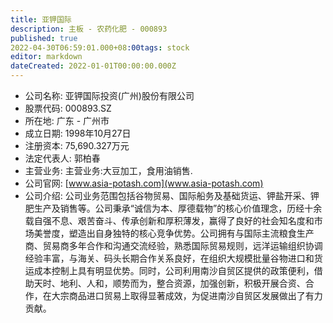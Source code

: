 ```yaml
---
title: 亚钾国际
description: 主板 - 农药化肥 - 000893
published: true
2022-04-30T06:59:01.000+08:00tags: stock
editor: markdown
dateCreated: 2022-01-01T00:00:00.000Z
---
```


- 公司名称: 亚钾国际投资(广州)股份有限公司
- 股票代码: 000893.SZ
- 所在地: 广东 - 广州市
- 成立日期: 1998年10月27日
- 注册资本: 75,690.327万元
- 法定代表人: 郭柏春
- 主营业务: 主营业务:大豆加工，食用油销售.
- 公司官网: [www.asia-potash.com](www.asia-potash.com)
- 公司介绍: 公司业务范围包括谷物贸易、国际船务及基础货运、钾盐开采、钾肥生产及销售等。公司秉承“诚信为本、厚德载物”的核心价值理念，历经十余载自强不息、艰苦奋斗、传承创新和厚积薄发，赢得了良好的社会知名度和市场美誉度，塑造出自身独特的核心竞争优势。公司拥有与国际主流粮食生产商、贸易商多年合作和沟通交流经验，熟悉国际贸易规则，远洋运输组织协调经验丰富，与海关、码头长期合作关系良好，在组织大规模批量谷物进口和货运成本控制上具有明显优势。同时，公司利用南沙自贸区提供的政策便利，借助天时、地利、人和，顺势而为，整合资源，加强创新，积极开展合资、合作，在大宗商品进口贸易上取得显著成效，为促进南沙自贸区发展做出了有力贡献。


